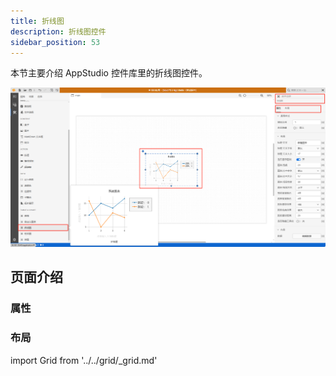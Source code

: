 ```yaml
---
title: 折线图
description: 折线图控件
sidebar_position: 53
---
```


本节主要介绍 AppStudio 控件库里的折线图控件。

![折线图控件](image.png "折线图控件")

## 页面介绍

### 属性

### 布局

import Grid from '../../grid/_grid.md'

<Grid />